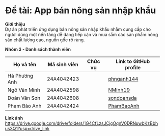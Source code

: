 # Đề tài: App bán nông sản nhập khẩu

 **Giới thiệu**
 <br>
 Dự án phát triển ứng dụng bán nông sản nhập khẩu nhằm cung cấp cho người dùng một nền tảng dễ dàng tiếp cận và mua sắm các sản phẩm nông sản chất lượng cao, nguồn gốc rõ ràng.
 
 **Nhóm 3 - Danh sách thành viên**
 <br />

| Họ và tên        | Mã sinh viên | Chức vụ | Link to GitHub profile      |
| ---------------- | ------------ | ------- | ----------------------------| 
| Hà Phương Anh    | 24A4042423   |         | [phnganh144](https://github.com/phnganh144)                           |
| Ngô Văn Minh     | 24A4042598   |         | [NMinh19](https://github.com/NMinh19) |
| Đoàn Văn Sơn     | 24A4042608   |         | [sondoansda](https://github.com/sondoansda) |
| Phạm Bảo Anh     | 24A4042424   |         | [PhamBaoAnh](https://github.com/PhamBaoAnh) |


**Link ảnh** 
https://drive.google.com/drive/folders/1G4CfLzsJCjgOqnV0DRNuwbKzBbhus3Q1?usp=drive_link
